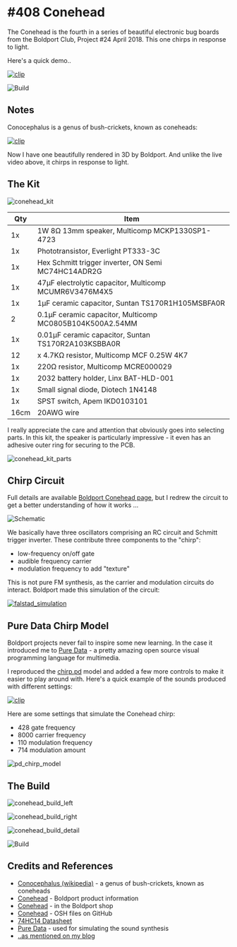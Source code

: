 # #408 Conehead

The Conehead is the fourth in a series of beautiful electronic bug boards from the Boldport Club, Project #24 April 2018.
This one chirps in response to light.

Here's a quick demo..

[![clip](https://img.youtube.com/vi/hKurYsvKQZk/0.jpg)](https://www.youtube.com/watch?v=hKurYsvKQZk)


![Build](./assets/conehead_build.jpg?raw=true)

## Notes

Conocephalus is a genus of bush-crickets, known as coneheads:

[![clip](https://img.youtube.com/vi/AAgqkgFo2wE/0.jpg)](https://www.youtube.com/watch?v=AAgqkgFo2wE)

Now I have one beautifully rendered in 3D by Boldport. And unlike the live video above, it chirps in response to light.

## The Kit

![conehead_kit](./assets/conehead_kit.jpg?raw=true)

| Qty  |  Item |
|------|-------|
| 1x   |  1W 8Ω 13mm speaker, Multicomp MCKP1330SP1-4723           |
| 1x   |  Phototransistor, Everlight PT333-3C                      |
| 1x   |  Hex Schmitt trigger inverter, ON Semi MC74HC14ADR2G      |
| 1x   |  47µF electrolytic capacitor, Multicomp MCUMR6V3476M4X5   |
| 1x   |  1µF ceramic capacitor, Suntan TS170R1H105MSBFA0R         |
| 2    |  0.1µF ceramic capacitor, Multicomp MC0805B104K500A2.54MM |
| 1x   |  0.01µF ceramic capacitor, Suntan TS170R2A103KSBBA0R      |
| 12   |  x 4.7KΩ resistor, Multicomp MCF 0.25W 4K7                |
| 1x   |  220Ω resistor, Multicomp  MCRE000029                     |
| 1x   |  2032 battery holder, Linx BAT-HLD-001                    |
| 1x   |  Small signal diode, Diotech 1N4148                       |
| 1x   |  SPST switch, Apem IKD0103101                             |
| 16cm |  20AWG wire                                               |

I really appreciate the care and attention that obviously goes into selecting parts.
In this kit, the speaker is particularly impressive - it even has an adhesive outer ring for securing to the PCB.

![conehead_kit_parts](./assets/conehead_kit_parts.jpg?raw=true)

## Chirp Circuit

Full details are available [Boldport Conehead page](https://www.boldport.com/products/conehead),
but I redrew the circuit to get a better understanding of how it works ...

![Schematic](./assets/conehead_schematic.jpg?raw=true)

We basically have three oscillators comprising an RC circuit and Schmitt trigger inverter. These contribute three components to the "chirp":

* low-frequency on/off gate
* audible frequency carrier
* modulation frequency to add "texture"

This is not pure FM synthesis, as the carrier and modulation circuits do interact.
Boldport made this simulation of the circuit:

[![falstad_simulation](./assets/falstad_simulation.png?raw=true)](http://www.falstad.com/circuit/circuitjs.html?cct=$+1+0.000015625+40.34287934927352+50+5+50%0A182+176+208+256+208+0+0.5+1.66+3.33%0Aw+176+144+176+208+0%0Ar+176+144+304+144+0+1000%0Ac+176+208+176+288+0+0.00009999999999999999+2.5761190439520147%0Ag+176+288+176+320+0%0AI+256+208+304+208+0+0.5+5%0Aw+304+208+304+144+0%0Aw+496+208+496+144+0%0AI+448+208+496+208+0+0.5+5%0Ag+368+288+368+320+0%0Ac+368+208+368+288+0+0.000009999999999999999+4.455932268830388%0Ar+368+144+496+144+0+1000%0Aw+368+144+368+208+0%0A182+368+208+448+208+0+0.5+1.66+3.33%0Ar+176+144+176+64+0+1000%0Aw+368+64+368+144+0%0Aw+368+64+176+64+0%0Aw+368+-80+368+-144+0%0AI+320+-80+368+-80+0+0.5+5%0Ag+240+0+240+32+0%0Ac+240+-80+240+0+0+0.00047+1.7759441355301764%0Ar+240+-144+368+-144+0+1000%0Aw+240+-144+240+-80+0%0A182+240+-80+320+-80+0+0.5+1.66+3.33%0Ad+368+-80+368+64+1+0.805904783%0Ao+16+64+0+4098+10+0.003125+0+2+16+3%0Ao+7+64+0+4098+5+0.0125+1+2+7+3%0Ao+10+64+0+4098+10+0.0125+2+2+10+3%0A)


## Pure Data Chirp Model

Boldport projects never fail to inspire some new learning. In the case it introduced me to
[Pure Data](https://puredata.info/) - a pretty amazing open source visual programming language for multimedia.

I reproduced the [chirp.pd](./chirp.pd) model and added a few more controls to make it easier to play around with.
Here's a quick example of the sounds produced with different settings:

[![clip](https://img.youtube.com/vi/-YGf8M41W-s/0.jpg)](https://www.youtube.com/watch?v=-YGf8M41W-s)

Here are some settings that simulate the Conehead chirp:

* 428 gate frequency
* 8000 carrier frequency
* 110 modulation frequency
* 714 modulation amount

![pd_chirp_model](./assets/pd_chirp_model.png?raw=true)

## The Build

![conehead_build_left](./assets/conehead_build_left.jpg?raw=true)

![conehead_build_right](./assets/conehead_build_right.jpg?raw=true)

![conehead_build_detail](./assets/conehead_build_detail.jpg?raw=true)

![Build](./assets/conehead_build.jpg?raw=true)

## Credits and References

* [Conocephalus (wikipedia)](https://en.wikipedia.org/wiki/Conocephalus)  - a genus of bush-crickets, known as coneheads
* [Conehead](https://www.boldport.com/products/conehead) - Boldport product information
* [Conehead](https://www.boldport.club/shop/product/1432915792) - in the Boldport shop
* [Conehead](https://github.com/boldport/conehead) - OSH files on GitHub
* [74HC14 Datasheet](https://www.futurlec.com/74HC/74HC14SMD.shtml)
* [Pure Data](https://puredata.info/) - used for simulating the sound synthesis
* [..as mentioned on my blog](https://blog.tardate.com/2018/08/leap409-boldport-bugs-conehead.html)
